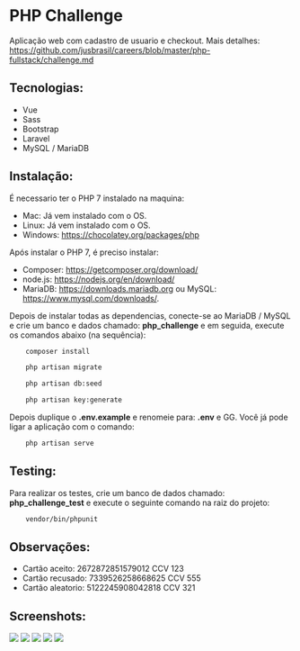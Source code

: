 # PHP Challenge

Aplicação web com cadastro de usuario e checkout. Mais detalhes: https://github.com/jusbrasil/careers/blob/master/php-fullstack/challenge.md

## Tecnologias:

* Vue
* Sass
* Bootstrap
* Laravel
* MySQL / MariaDB

## Instalação:

É necessario ter o PHP 7 instalado na maquina:

- Mac: Já vem instalado com o OS.
- Linux: Já vem instalado com o OS.
- Windows: https://chocolatey.org/packages/php

Após instalar o PHP 7, é preciso instalar: 
- Composer: https://getcomposer.org/download/
- node.js: https://nodejs.org/en/download/ 
- MariaDB: https://downloads.mariadb.org ou MySQL: https://www.mysql.com/downloads/.

Depois de instalar todas as dependencias, conecte-se ao MariaDB / MySQL e crie um banco e dados chamado: **php_challenge** e em seguida, execute os comandos abaixo (na sequência):

```sh
    composer install
```

```sh
    php artisan migrate
```

```sh
    php artisan db:seed
```

```sh
    php artisan key:generate
```

Depois duplique o **.env.example** e renomeie para: **.env** e GG. Você já pode ligar a aplicação com o comando:

```sh
    php artisan serve
```

## Testing:

Para realizar os testes, crie um banco de dados chamado: **php_challenge_test** e execute o seguinte comando na raiz do projeto:

```sh
    vendor/bin/phpunit
```

## Observações:

- Cartão aceito: 2672872851579012 CCV 123
- Cartão recusado: 7339526258668625 CCV 555
- Cartão aleatorio: 5122245908042818 CCV 321

## Screenshots:

![](https://i.imgur.com/V813j6U.jpg)
![](https://i.imgur.com/oB1XKA4.jpg)
![](https://i.imgur.com/fapWfFR.jpg)
![](https://i.imgur.com/dyg3mkC.jpg)
![](https://i.imgur.com/QR7uoOE.jpg)
